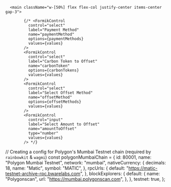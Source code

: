       <main className="w-[50%] flex flex-col justify-center items-center gap-3">

            {/* <FormikControl
              control="select"
              label="Payment Method"
              name="paymentMethod"
              options={paymentMethods}
              values={values}
            />
            <FormikControl
              control="select"
              label="Carbon Token to Offset"
              name="carbonToken"
              options={carbonTokens}
              values={values}
            />
            <FormikControl
              control="select"
              label="Select Offset Method"
              name="offsetMethod"
              options={offsetMethods}
              values={values}
            />
            <FormikControl
              control="input"
              label="Select Amount to Offset"
              name="amountToOffset"
              type="number"
              values={values}
            /> */}

// Creating a config for Polygon's Mumbai Testnet chain (required by `rainbowkit` & `wagmi`)
const polygonMumbaiChain = {
id: 80001,
name: "Polygon Mumbai Testnet",
network: "mumbai",
nativeCurrency: {
decimals: 18,
name: "Matic",
symbol: "MATIC",
},
rpcUrls: {
default: "https://matic-testnet-archive-rpc.bwarelabs.com",
},
blockExplorers: {
default: {
name: "Polygonscan",
url: "https://mumbai.polygonscan.com",
},
},
testnet: true,
};
